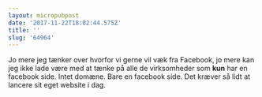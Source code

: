```yaml
---
layout: micropubpost
date: '2017-11-22T18:02:44.575Z'
title: ''
slug: '64964'
---
```

Jo mere jeg tænker over hvorfor vi gerne vil væk fra Facebook, jo mere kan jeg ikke lade være med at tænke på alle de virksomheder som **kun** har en facebook side. Intet domæne. Bare en facebook side. Det kræver så lidt at lancere sit eget website i dag. 
